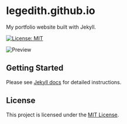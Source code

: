 # legedith.github.io

My portfolio website built with Jekyll.

[![License: MIT](https://img.shields.io/badge/License-MIT-green.svg)](https://opensource.org/licenses/MIT)

![Preview](https://raw.githubusercontent.com/Legedith/Jekyll_portfolio/gh-pages/assets/img/demo.gif?raw=true)

## Getting Started
Please see [Jekyll docs](https://jekyllrb.com/docs/) for detailed instructions.

## License
This project is licensed under the [MIT License](https://github.com/legedith/legedith.github.io/blob/main/LICENSE).

